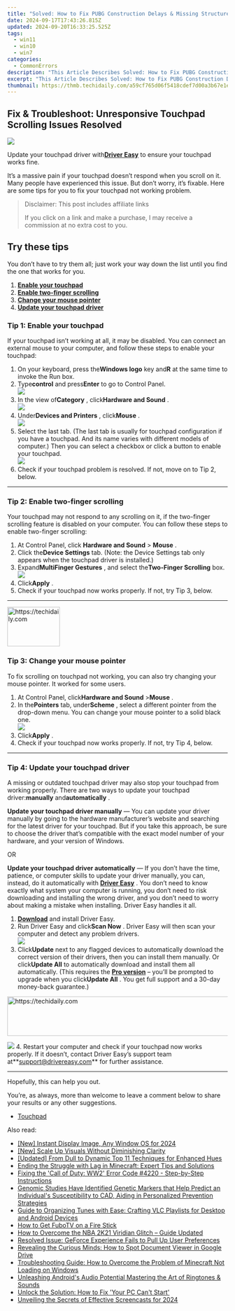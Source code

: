 ```yaml
---
title: "Solved: How to Fix PUBG Construction Delays & Missing Structures"
date: 2024-09-17T17:43:26.815Z
updated: 2024-09-20T16:33:25.525Z
tags:
  - win11
  - win10
  - win7
categories:
  - CommonErrors
description: "This Article Describes Solved: How to Fix PUBG Construction Delays & Missing Structures"
excerpt: "This Article Describes Solved: How to Fix PUBG Construction Delays & Missing Structures"
thumbnail: https://thmb.techidaily.com/a59cf765d06f5418cdef7d00a3b67e1ee9116697553e1d530781cf64808b0b00.png
---
```


## Fix & Troubleshoot: Unresponsive Touchpad Scrolling Issues Resolved

![](https://images.drivereasy.com/wp-content/uploads/2018/11/img_5bf28acbb220e.jpg)

 Update your touchpad driver with[**Driver Easy**](https://tools.techidaily.com/drivereasy/download/) to ensure your touchpad works fine.

 It’s a massive pain if your touchpad doesn’t respond when you scroll on it. Many people have experienced this issue. But don’t worry, it’s fixable. Here are some tips for you to fix your touchpad not working problem.

>  Disclaimer: This post includes affiliate links
>
>  If you click on a link and make a purchase, I may receive a commission at no extra cost to you.
>

## Try these tips

 You don’t have to try them all; just work your way down the list until you find the one that works for you.

1. [**Enable your touchpad**](#t1)
2. [**Enable two-finger scrolling**](#t2)
3. [**Change your mouse pointer**](#t3)
4. [**Update your touchpad driver**](#t4)

### Tip 1: Enable your touchpad

 If your touchpad isn’t working at all, it may be disabled. You can connect an external mouse to your computer, and follow these steps to enable your touchpad:

1. On your keyboard, press the**Windows logo** key and**R** at the same time to invoke the Run box.
2. Type**control** and press**Enter** to go to Control Panel.  
![](https://images.drivereasy.com/wp-content/uploads/2018/11/img_5bf297e71ab26.png)
3. In the view of**Category** , click**Hardware and Sound** .  
![](https://images.drivereasy.com/wp-content/uploads/2018/11/img_5bf298111eba5.jpg)
4. Under**Devices and Printers** , click**Mouse** .  
![](https://images.drivereasy.com/wp-content/uploads/2018/11/img_5bf29836c37da.jpg)
5. Select the last tab. (The last tab is usually for touchpad configuration if you have a touchpad. And its name varies with different models of computer.) Then you can select a checkbox or click a button to enable your touchpad.  
![](https://images.drivereasy.com/wp-content/uploads/2018/11/img_5bf29c061bc83.jpg)
6. Check if your touchpad problem is resolved. If not, move on to Tip 2, below.

---

### Tip 2: Enable two-finger scrolling

 Your touchpad may not respond to any scrolling on it, if the two-finger scrolling feature is disabled on your computer. You can follow these steps to enable two-finger scrolling:

1. At Control Panel, click **Hardware and Sound**  \> **Mouse** .
2. Click the**Device Settings** tab. (Note: the Device Settings tab only appears when the touchpad driver is installed.)
3. Expand**MultiFinger Gestures** , and select the**Two-Finger Scrolling** box.  
![](https://images.drivereasy.com/wp-content/uploads/2018/11/img_5bf29c98471f8.jpg)
4. Click**Apply** .
5. Check if your touchpad now works properly. If not, try Tip 3, below.

---

<!-- affiliate ads begin -->
<a href="https://aligracehair.sjv.io/c/5597632/2135350/19272" target="_top" id="2135350">
  <img src="//a.impactradius-go.com/display-ad/19272-2135350" border="0" alt="https://techidaily.com" width="120" height="90"/>
</a>
<img height="0" width="0" src="https://aligracehair.sjv.io/i/5597632/2135350/19272" style="position:absolute;visibility:hidden;" border="0" />
<!-- affiliate ads end -->

### Tip 3: Change your mouse pointer

 To fix scrolling on touchpad not working, you can also try changing your mouse pointer. It worked for some users.

1. At Control Panel, click**Hardware and Sound** \>**Mouse** .
2. In the**Pointers** tab, under**Scheme** , select a different pointer from the drop-down menu. You can change your mouse pointer to a solid black one.  
![](https://images.drivereasy.com/wp-content/uploads/2018/11/img_5bf298ab89d01.jpg)
3. Click**Apply** .
4. Check if your touchpad now works properly. If not, try Tip 4, below.

---

### Tip 4: Update your touchpad driver

 A missing or outdated touchpad driver may also stop your touchpad from working properly. There are two ways to update your touchpad driver:**manually** and**automatically** .

**Update your touchpad driver manually** — You can update your driver manually by going to the hardware manufacturer’s website and searching for the latest driver for your touchpad. But if you take this approach, be sure to choose the driver that’s compatible with the exact model number of your hardware, and your version of Windows.

OR

**Update your touchpad driver automatically** — If you don’t have the time, patience, or computer skills to update your driver manually, you can, instead, do it automatically with **[Driver Easy](https://tools.techidaily.com/drivereasy/download/)**  . You don’t need to know exactly what system your computer is running, you don’t need to risk downloading and installing the wrong driver, and you don’t need to worry about making a mistake when installing. Driver Easy handles it all.

1. **[Download](https://tools.techidaily.com/drivereasy/download/)**  and install Driver Easy.
2. Run Driver Easy and click**Scan Now** . Driver Easy will then scan your computer and detect any problem drivers.  
![](https://images.drivereasy.com/wp-content/uploads/2017/03/Driver-Easy-Scan-Needed.jpg)
3. Click**Update** next to any flagged devices to automatically download the correct version of their drivers, then you can install them manually. Or click**Update All** to automatically download and install them all automatically. (This requires the **[Pro version](https://tools.techidaily.com/drivereasy/download/)**  – you’ll be prompted to upgrade when you click**Update All** . You get full support and a 30-day money-back guarantee.)  

<!-- affiliate ads begin -->
<a href="https://appsumo.8odi.net/c/5597632/2129739/7443" target="_top" id="2129739">
  <img src="//a.impactradius-go.com/display-ad/7443-2129739" border="0" alt="https://techidaily.com" width="728" height="90"/>
</a>
<img height="0" width="0" src="https://appsumo.8odi.net/i/5597632/2129739/7443" style="position:absolute;visibility:hidden;" border="0" />
<!-- affiliate ads end -->

![](https://images.drivereasy.com/wp-content/uploads/2018/11/img_5bf22faf2a3c4.jpg)
4. Restart your computer and check if your touchpad now works properly. If it doesn’t, contact Driver Easy’s support team at**<support@drivereasy.com>** for further assistance.

---

Hopefully, this can help you out.

 You’re, as always, more than welcome to leave a comment below to share your results or any other suggestions.

* [Touchpad](https://bellelily.pxf.io/m5azgm)

<ins class="adsbygoogle"
     style="display:block"
     data-ad-format="autorelaxed"
     data-ad-client="ca-pub-7571918770474297"
     data-ad-slot="1223367746"></ins>

<ins class="adsbygoogle"
     style="display:block"
     data-ad-client="ca-pub-7571918770474297"
     data-ad-slot="8358498916"
     data-ad-format="auto"
     data-full-width-responsive="true"></ins>

<span class="atpl-alsoreadstyle">Also read:</span>
<div><ul>
<li><a href="https://screen-capture.techidaily.com/new-instant-display-image-any-window-os-for-2024/"><u>[New] Instant Display Image, Any Window OS for 2024</u></a></li>
<li><a href="https://extra-support.techidaily.com/new-scale-up-visuals-without-diminishing-clarity/"><u>[New] Scale Up Visuals Without Diminishing Clarity</u></a></li>
<li><a href="https://some-knowledge.techidaily.com/updated-from-dull-to-dynamic-top-11-techniques-for-enhanced-hues/"><u>[Updated] From Dull to Dynamic Top 11 Techniques for Enhanced Hues</u></a></li>
<li><a href="https://common-error.techidaily.com/ending-the-struggle-with-lag-in-minecraft-expert-tips-and-solutions/"><u>Ending the Struggle with Lag in Minecraft: Expert Tips and Solutions</u></a></li>
<li><a href="https://common-error.techidaily.com/fixing-the-call-of-duty-ww2-error-code-4220-step-by-step-instructions/"><u>Fixing the 'Call of Duty: WW2' Error Code #4220 - Step-by-Step Instructions</u></a></li>
<li><a href="https://blue-screen-error.techidaily.com/genomic-studies-have-identified-genetic-markers-that-help-predict-an-individuals-susceptibility-to-cad-aiding-in-personalized-prevention-strategies/"><u>Genomic Studies Have Identified Genetic Markers that Help Predict an Individual's Susceptibility to CAD, Aiding in Personalized Prevention Strategies</u></a></li>
<li><a href="https://win-answers.techidaily.com/guide-to-organizing-tunes-with-ease-crafting-vlc-playlists-for-desktop-and-android-devices/"><u>Guide to Organizing Tunes with Ease: Crafting VLC Playlists for Desktop and Android Devices</u></a></li>
<li><a href="https://tech-recovery.techidaily.com/how-to-get-fubotv-on-a-fire-stick/"><u>How to Get FuboTV on a Fire Stick</u></a></li>
<li><a href="https://common-error.techidaily.com/how-to-overcome-the-nba-2k21-viridian-glitch-guide-updated/"><u>How to Overcome the NBA 2K21 Viridian Glitch – Guide Updated</u></a></li>
<li><a href="https://common-error.techidaily.com/resolved-issue-geforce-experience-fails-to-pull-up-user-preferences/"><u>Resolved Issue: GeForce Experience Fails to Pull Up User Preferences</u></a></li>
<li><a href="https://tech-recovery.techidaily.com/revealing-the-curious-minds-how-to-spot-document-viewer-in-google-drive/"><u>Revealing the Curious Minds: How to Spot Document Viewer in Google Drive</u></a></li>
<li><a href="https://common-error.techidaily.com/troubleshooting-guide-how-to-overcome-the-problem-of-minecraft-not-loading-on-windows/"><u>Troubleshooting Guide: How to Overcome the Problem of Minecraft Not Loading on Windows</u></a></li>
<li><a href="https://extra-resources.techidaily.com/unleashing-androids-audio-potential-mastering-the-art-of-ringtones-and-sounds/"><u>Unleashing Android's Audio Potential Mastering the Art of Ringtones & Sounds</u></a></li>
<li><a href="https://common-error.techidaily.com/unlock-the-solution-how-to-fix-your-pc-cant-start/"><u>Unlock the Solution: How to Fix 'Your PC Can't Start'</u></a></li>
<li><a href="https://on-screen-recording.techidaily.com/unveiling-the-secrets-of-effective-screencasts-for-2024/"><u>Unveiling the Secrets of Effective Screencasts for 2024</u></a></li>
</ul></div>


